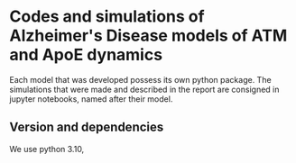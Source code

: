 # Codes and simulations of Alzheimer's Disease models of ATM and ApoE dynamics  
Each model that was developed possess its own python package. The simulations that were made and described in the report
are consigned in jupyter notebooks, named after their model. 

## Version and dependencies
We use python 3.10, 

